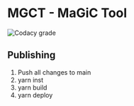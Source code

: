# MGCT - MaGiC Tool

![Codacy grade](https://img.shields.io/codacy/grade/d5c10d44cd184248947aa0e615414f94)

## Publishing

1.  Push all changes to main
2.  yarn inst
3.  yarn build
4.  yarn deploy
